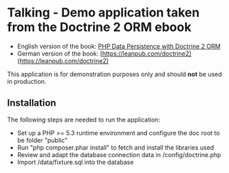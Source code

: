 Talking - Demo application taken from the Doctrine 2 ORM ebook
==============================================================

* English version of the book: [PHP Data Persistence with Doctrine 2 ORM](https://leanpub.com/doctrine2-en)
* German version of the book: [https://leanpub.com/doctrine2](https://leanpub.com/doctrine2)

This application is for demonstration purposes only and should **not** be used in production.

Installation
------------

The following steps are needed to run the application:

* Set up a PHP >= 5.3 runtime environment and configure the doc root to be folder "public"
* Run "php composer.phar install" to fetch and install the libraries used
* Review and adapt the database connection data in /config/doctrine.php
* Import /data/fixture.sql into the database

